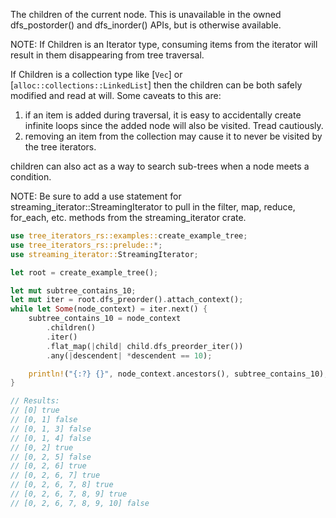 The children of the current node. This is unavailable in the owned
dfs_postorder() and dfs_inorder() APIs, but is otherwise available.

NOTE: If Children is an Iterator type, consuming items from the iterator will
result in them disappearing from tree traversal.

If Children is a collection type like [`Vec`] or
[`alloc::collections::LinkedList`] then the children can be both safely modified
and read at will. Some caveats to this are:

1. if an item is added during traversal, it is easy to accidentally create
   infinite loops since the added node will also be visited. Tread cautiously.
2. removing an item from the collection may cause it to never be visited by the
   tree iterators.

children can also act as a way to search sub-trees when a node meets a
condition.

NOTE: Be sure to add a use statement for streaming_iterator::StreamingIterator
to pull in the filter, map, reduce, for_each, etc. methods from the
streaming_iterator crate.

```rust
use tree_iterators_rs::examples::create_example_tree;
use tree_iterators_rs::prelude::*;
use streaming_iterator::StreamingIterator;

let root = create_example_tree();

let mut subtree_contains_10;
let mut iter = root.dfs_preorder().attach_context();
while let Some(node_context) = iter.next() {
    subtree_contains_10 = node_context
        .children()
        .iter()
        .flat_map(|child| child.dfs_preorder_iter())
        .any(|descendent| *descendent == 10);

    println!("{:?} {}", node_context.ancestors(), subtree_contains_10);
}

// Results:
// [0] true
// [0, 1] false
// [0, 1, 3] false
// [0, 1, 4] false
// [0, 2] true
// [0, 2, 5] false
// [0, 2, 6] true
// [0, 2, 6, 7] true
// [0, 2, 6, 7, 8] true
// [0, 2, 6, 7, 8, 9] true
// [0, 2, 6, 7, 8, 9, 10] false
```
